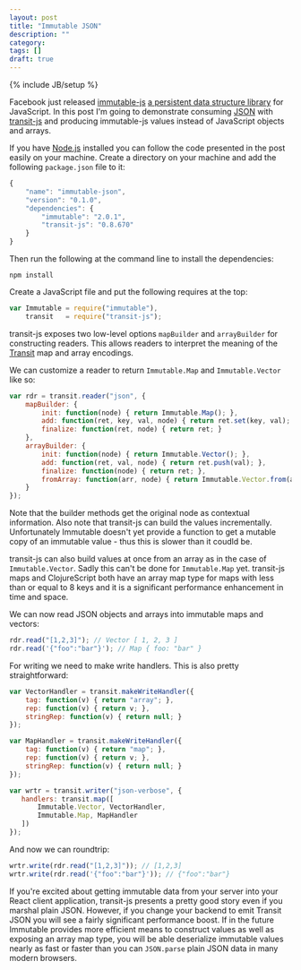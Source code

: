 ```yaml
---
layout: post
title: "Immutable JSON"
description: ""
category: 
tags: []
draft: true
---
```

{% include JB/setup %}

Facebook just released
[immutable-js](https://github.com/facebook/immutable-js) [a persistent
data structure
library](http://en.wikipedia.org/wiki/Persistent_data_structure) for
JavaScript. In this post I'm going to demonstrate consuming [JSON](http://json.org) with
[transit-js](http://github.com/cognitect/transit-js) and producing
immutable-js values instead of JavaScript objects and arrays.

If you have [Node.js](http://nodejs.org) installed you can follow the
code presented in the post easily on your machine. Create a directory
on your machine and add the following `package.json` file to it:

```js
{
    "name": "immutable-json",
    "version": "0.1.0",
    "dependencies": {
        "immutable": "2.0.1",
        "transit-js": "0.8.670"
    }
}
```

Then run the following at the command line to install the
dependencies:

```
npm install
```

Create a JavaScript file and put the following requires at the top:

```js
var Immutable = require("immutable"),
    transit   = require("transit-js");
```

transit-js exposes two low-level options `mapBuilder` and
`arrayBuilder` for constructing readers. This allows readers to
interpret the meaning of the [Transit](http://transit-format.org) map
and array encodings.

We can customize a reader to return `Immutable.Map` and
`Immutable.Vector` like so:

```js
var rdr = transit.reader("json", {
    mapBuilder: {
        init: function(node) { return Immutable.Map(); },
        add: function(ret, key, val, node) { return ret.set(key, val);  },
        finalize: function(ret, node) { return ret; }
    },
    arrayBuilder: {
        init: function(node) { return Immutable.Vector(); },
        add: function(ret, val, node) { return ret.push(val); },
        finalize: function(node) { return ret; },
        fromArray: function(arr, node) { return Immutable.Vector.from(arr); }
    }
});
```

Note that the builder methods get the original node as contextual
information. Also note that transit-js can build the values
incrementally. Unfortunately Immutable doesn't yet provide a function
to get a mutable copy of an immutable value - thus this is slower
than it coudld be.

transit-js can also build values at once from an array as in the case
of `Immutable.Vector`. Sadly this can't be done for `Immutable.Map`
yet. transit-js maps and ClojureScript both have an array map type for
maps with less than or equal to 8 keys and it is a significant
performance enhancement in time and space.

We can now read JSON objects and arrays into immutable maps and vectors:

```js
rdr.read("[1,2,3]"); // Vector [ 1, 2, 3 ]
rdr.read('{"foo":"bar"}'); // Map { foo: "bar" }
```

For writing we need to make write handlers. This is also pretty
straightforward:

```js
var VectorHandler = transit.makeWriteHandler({
    tag: function(v) { return "array"; },
    rep: function(v) { return v; },
    stringRep: function(v) { return null; }
});

var MapHandler = transit.makeWriteHandler({
    tag: function(v) { return "map"; },
    rep: function(v) { return v; },
    stringRep: function(v) { return null; }
});

var wrtr = transit.writer("json-verbose", {
   handlers: transit.map([
       Immutable.Vector, VectorHandler,
       Immutable.Map, MapHandler
   ]) 
});
```

And now we can roundtrip:

```js
wrtr.write(rdr.read("[1,2,3]")); // [1,2,3]
wrtr.write(rdr.read('{"foo":"bar"}')); // {"foo":"bar"}
```

If you're excited about getting immutable data from your server into
your React client application, transit-js presents a pretty good story
even if you marshal plain JSON. However, if you change your backend to
emit Transit JSON you will see a fairly significant performance
boost. If in the future Immutable provides more efficient means to
construct values as well as exposing an array map type, you will be
able deserialize immutable values nearly as fast or faster than you can
`JSON.parse` plain JSON data in many modern browsers.
